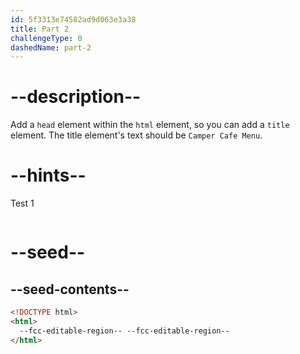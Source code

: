 ```yaml
---
id: 5f3313e74582ad9d063e3a38
title: Part 2
challengeType: 0
dashedName: part-2
---
```


# --description--

Add a `head` element within the `html` element, so you can add a `title` element. The title element's text should be `Camper Cafe Menu`.

# --hints--

Test 1

```js

```

# --seed--

## --seed-contents--

```html
<!DOCTYPE html>
<html>
  --fcc-editable-region-- --fcc-editable-region--
</html>
```
